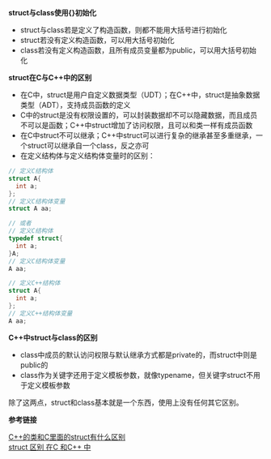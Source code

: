 **struct与class使用{}初始化**

* struct与class若是定义了构造函数，则都不能用大括号进行初始化
* struct若没有定义构造函数，可以用大括号初始化
* class若没有定义构造函数，且所有成员变量都为public，可以用大括号初始化

**struct在C与C++中的区别**

* 在C中，struct是用户自定义数据类型（UDT）；在C++中，struct是抽象数据类型（ADT），支持成员函数的定义
* C中的struct是没有权限设置的，可以封装数据却不可以隐藏数据，而且成员不可以是函数；C++中struct增加了访问权限，且可以和类一样有成员函数
* 在C中struct不可以继承；C++中struct可以进行复杂的继承甚至多重继承，一个struct可以继承自一个class，反之亦可
* 在定义结构体与定义结构体变量时的区别：
```cpp
// 定义C结构体
struct A{
  int a;
};
// 定义C结构体变量
struct A aa;

// 或者
// 定义C结构体
typedef struct{
  int a;
}A;
// 定义C结构体变量
A aa;

// 定义C++结构体
struct A{
  int a;
};
// 定义C++结构体变量
A aa;
```

**C++中struct与class的区别**

* class中成员的默认访问权限与默认继承方式都是private的，而struct中则是public的
* class作为关键字还用于定义模板参数，就像typename，但关键字struct不用于定义模板参数

除了这两点，struct和class基本就是一个东西，使用上没有任何其它区别。

**参考链接**

[C++的类和C里面的struct有什么区别](http://blog.csdn.net/wfq_1985/article/details/5390398)</br>
[struct 区别 在C 和C++ 中](http://www.cnblogs.com/chip/p/4955137.html)
